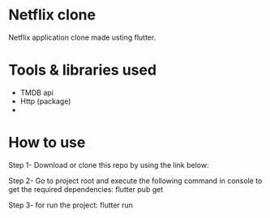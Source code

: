 # Netflix clone
  Netflix application clone made usting flutter.

# Tools & libraries used 
   - TMDB api
   - Http (package)
   -  
# How to use 
  Step 1-
  Download or clone this repo by using the link below:
  
  Step 2- Go to project root and execute the following command in console to get the required dependencies: 
       flutter pub get 
 
Step 3- for run the project: flutter run
  
       
